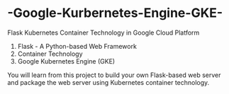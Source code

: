 # -Google-Kurbernetes-Engine-GKE-
Flask Kubernetes Container Technology in Google Cloud Platform

1. Flask - A Python-based Web Framework
2. Container Technology
3. Google Kubernetes Engine (GKE)
 
You will learn from this project to build your own Flask-based web server and
package the web server using  Kubernetes container technology.
